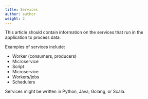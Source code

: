 ```yaml
---
title: Services
author: author
weight: 2
---
```



This article should contain information on the services that run in the application to process data.

Examples of services include:
* Worker (consumers, producers)
* Microservice
* Script
* Microservice
* Workers/jobs
* Schedulers

Services might be written in Python, Java, Golang, or Scala.
